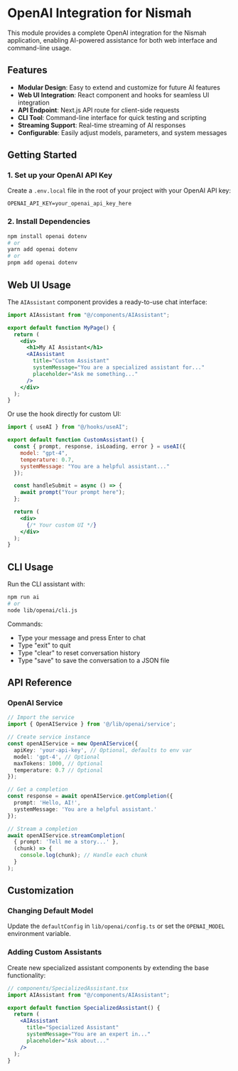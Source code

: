 # OpenAI Integration for Nismah

This module provides a complete OpenAI integration for the Nismah application, enabling AI-powered assistance for both web interface and command-line usage.

## Features

- **Modular Design**: Easy to extend and customize for future AI features
- **Web UI Integration**: React component and hooks for seamless UI integration
- **API Endpoint**: Next.js API route for client-side requests
- **CLI Tool**: Command-line interface for quick testing and scripting
- **Streaming Support**: Real-time streaming of AI responses
- **Configurable**: Easily adjust models, parameters, and system messages

## Getting Started

### 1. Set up your OpenAI API Key

Create a `.env.local` file in the root of your project with your OpenAI API key:

```
OPENAI_API_KEY=your_openai_api_key_here
```

### 2. Install Dependencies

```bash
npm install openai dotenv
# or
yarn add openai dotenv
# or
pnpm add openai dotenv
```

## Web UI Usage

The `AIAssistant` component provides a ready-to-use chat interface:

```jsx
import AIAssistant from "@/components/AIAssistant";

export default function MyPage() {
  return (
    <div>
      <h1>My AI Assistant</h1>
      <AIAssistant 
        title="Custom Assistant"
        systemMessage="You are a specialized assistant for..."
        placeholder="Ask me something..."
      />
    </div>
  );
}
```

Or use the hook directly for custom UI:

```jsx
import { useAI } from "@/hooks/useAI";

export default function CustomAssistant() {
  const { prompt, response, isLoading, error } = useAI({
    model: "gpt-4",
    temperature: 0.7,
    systemMessage: "You are a helpful assistant..."
  });

  const handleSubmit = async () => {
    await prompt("Your prompt here");
  };

  return (
    <div>
      {/* Your custom UI */}
    </div>
  );
}
```

## CLI Usage

Run the CLI assistant with:

```bash
npm run ai
# or
node lib/openai/cli.js
```

Commands:
- Type your message and press Enter to chat
- Type "exit" to quit
- Type "clear" to reset conversation history
- Type "save" to save the conversation to a JSON file

## API Reference

### OpenAI Service

```typescript
// Import the service
import { OpenAIService } from '@/lib/openai/service';

// Create service instance
const openAIService = new OpenAIService({
  apiKey: 'your-api-key', // Optional, defaults to env var
  model: 'gpt-4', // Optional
  maxTokens: 1000, // Optional
  temperature: 0.7 // Optional
});

// Get a completion
const response = await openAIService.getCompletion({
  prompt: 'Hello, AI!',
  systemMessage: 'You are a helpful assistant.'
});

// Stream a completion
await openAIService.streamCompletion(
  { prompt: 'Tell me a story...' },
  (chunk) => {
    console.log(chunk); // Handle each chunk
  }
);
```

## Customization

### Changing Default Model

Update the `defaultConfig` in `lib/openai/config.ts` or set the `OPENAI_MODEL` environment variable.

### Adding Custom Assistants

Create new specialized assistant components by extending the base functionality:

```jsx
// components/SpecializedAssistant.tsx
import AIAssistant from "@/components/AIAssistant";

export default function SpecializedAssistant() {
  return (
    <AIAssistant
      title="Specialized Assistant"
      systemMessage="You are an expert in..."
      placeholder="Ask about..."
    />
  );
}
``` 